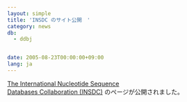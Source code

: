 ```yaml
---
layout: simple
title: 'INSDC のサイト公開　'
category: news
db:
  - ddbj


date: 2005-08-23T00:00:00+09:00
lang: ja
---
```


<a href="http://www.insdc.org/">The International Nucleotide Sequence<br> Databases Collaboration (INSDC)</a> のページが公開されました。
